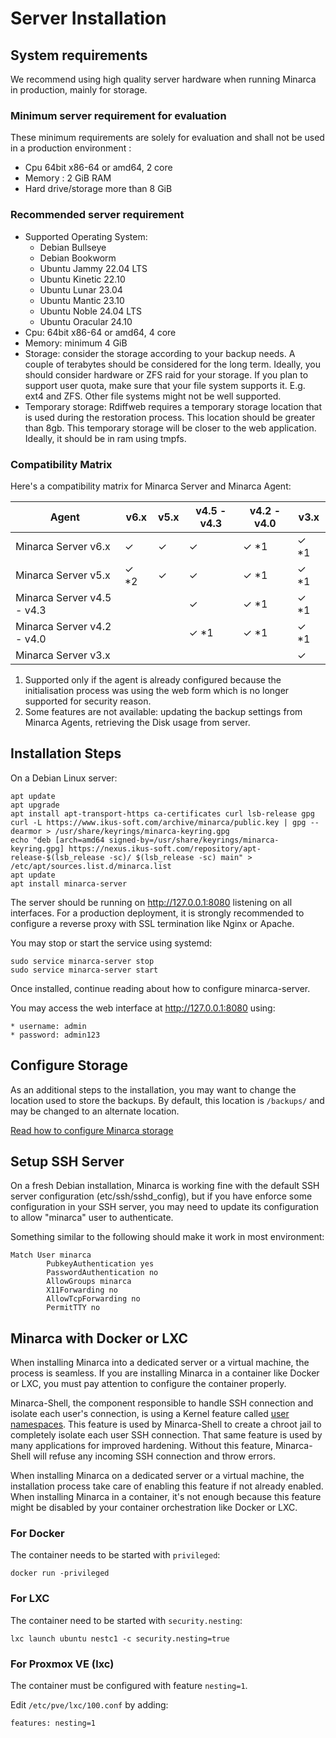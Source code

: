 # Server Installation

## System requirements

We recommend using high quality server hardware when running Minarca in production, mainly for storage.

### Minimum server requirement for evaluation

These minimum requirements are solely for evaluation and shall not be used in a production environment :

* Cpu 64bit x86-64 or amd64, 2 core
* Memory : 2 GiB RAM
* Hard drive/storage more than 8 GiB

### Recommended server requirement

* Supported Operating System:
  * Debian Bullseye
  * Debian Bookworm
  * Ubuntu Jammy 22.04 LTS
  * Ubuntu Kinetic 22.10
  * Ubuntu Lunar 23.04
  * Ubuntu Mantic 23.10
  * Ubuntu Noble 24.04 LTS
  * Ubuntu Oracular 24.10
* Cpu: 64bit x86-64 or amd64, 4 core
* Memory: minimum 4 GiB
* Storage: consider the storage according to your backup needs. A couple of terabytes should be considered for the long term. Ideally, you should consider hardware or ZFS raid for your storage. If you plan to support user quota, make sure that your file system supports it. E.g. ext4 and ZFS. Other file systems might not be well supported.
* Temporary storage: Rdiffweb requires a temporary storage location that is used during the restoration process. This location should be greater than 8gb. This temporary storage will be closer to the web application. Ideally, it should be in ram using tmpfs.

### Compatibility Matrix

Here's a compatibility matrix for Minarca Server and Minarca Agent:

| Agent                      | v6.x | v5.x | v4.5 - v4.3 | v4.2 - v4.0 | v3.x |
| -------------------------- | ---- | ---- | ----------- | ----------- | ---- |
| Minarca Server v6.x        | ✓    | ✓    | ✓           | ✓ *1        | ✓ *1 |
| Minarca Server v5.x        | ✓ *2 | ✓    | ✓           | ✓ *1        | ✓ *1 |
| Minarca Server v4.5 - v4.3 |      |      | ✓           | ✓ *1        | ✓ *1 |
| Minarca Server v4.2 - v4.0 |      |      | ✓ *1        | ✓ *1        | ✓ *1 |
| Minarca Server v3.x        |      |      |             |             | ✓    |

1. Supported only if the agent is already configured because the initialisation
   process was using the web form which is no longer supported for security reason.
2. Some features are not available: updating the backup settings from Minarca Agents,
    retrieving the Disk usage from server.

## Installation Steps

On a Debian Linux server:

    apt update
    apt upgrade
    apt install apt-transport-https ca-certificates curl lsb-release gpg
    curl -L https://www.ikus-soft.com/archive/minarca/public.key | gpg --dearmor > /usr/share/keyrings/minarca-keyring.gpg
    echo "deb [arch=amd64 signed-by=/usr/share/keyrings/minarca-keyring.gpg] https://nexus.ikus-soft.com/repository/apt-release-$(lsb_release -sc)/ $(lsb_release -sc) main" > /etc/apt/sources.list.d/minarca.list
    apt update
    apt install minarca-server

The server should be running on http://127.0.0.1:8080 listening on all interfaces. For a production deployment, it is strongly recommended to configure a reverse proxy with SSL termination like Nginx or Apache.

You may stop or start the service using systemd:

    sudo service minarca-server stop
    sudo service minarca-server start

Once installed, continue reading about how to configure minarca-server.

You may access the web interface at http://127.0.0.1:8080 using:

    * username: admin
    * password: admin123 

## Configure Storage

As an additional steps to the installation, you may want to change the location used to store the backups. By default, this location is `/backups/` and may be changed to an alternate location.

[Read how to configure Minarca storage](configuration-storage)

## Setup SSH Server

On a fresh Debian installation, Minarca is working fine with the default SSH server
configuration (etc/ssh/sshd_config), but if you have enforce some configuration in your SSH
server, you may need to update its configuration to allow "minarca" user to authenticate.

Something similar to the following should make it work in most environment:

    Match User minarca
            PubkeyAuthentication yes
            PasswordAuthentication no
            AllowGroups minarca
            X11Forwarding no
            AllowTcpForwarding no
            PermitTTY no

## Minarca with Docker or LXC

When installing Minarca into a dedicated server or a virtual machine, the
process is seamless. If you are installing Minarca in a container like
Docker or LXC, you must pay attention to configure the container properly.

Minarca-Shell, the component responsible to handle SSH connection and isolate
each user's connection, is using a Kernel feature
called [user namespaces](https://man7.org/linux/man-pages/man7/user_namespaces.7.html).
This feature is used by Minarca-Shell to create a chroot jail to completely
isolate each user SSH connection. That same feature is used by many applications
for improved hardening. Without this feature, Minarca-Shell will refuse any incoming
SSH connection and throw errors.

When installing Minarca on a dedicated server or a virtual machine, the installation
process take care of enabling this feature if not already enabled. When installing Minarca
in a container, it's not enough because this feature might be disabled by your container
orchestration like Docker or LXC.

### For Docker

The container needs to be started with `privileged`:

    docker run -privileged

### For LXC

The container need to be started with `security.nesting`:

    lxc launch ubuntu nestc1 -c security.nesting=true

### For Proxmox VE (lxc)

The container must be configured with feature `nesting=1`.

Edit `/etc/pve/lxc/100.conf` by adding:

    features: nesting=1
